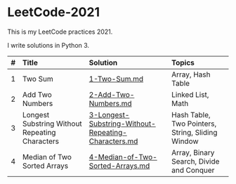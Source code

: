 # LeetCode-2021
This is my LeetCode practices 2021.

I write solutions in Python 3. 

| # | Title | Solution | Topics |
|--:|:------|:---------|:-------|
| 1 | Two Sum | [1-Two-Sum.md](https://github.com/vicw0ng-hk/LeetCode-2021/blob/main/Solutions/1-Two-Sum.md) | Array, Hash Table |
| 2 | Add Two Numbers | [2-Add-Two-Numbers.md](https://github.com/vicw0ng-hk/LeetCode-2021/blob/main/Solutions/2-Add-Two-Numbers.md) | Linked List, Math |
| 3 | Longest Substring Without Repeating Characters | [3-Longest-Substring-Without-Repeating-Characters.md](https://github.com/vicw0ng-hk/LeetCode-2021/blob/main/Solutions/3-Longest-Substring-Without-Repeating-Characters.md) | Hash Table, Two Pointers, String, Sliding Window |
| 4 | Median of Two Sorted Arrays | [4-Median-of-Two-Sorted-Arrays.md](https://github.com/vicw0ng-hk/LeetCode-2021/blob/main/Solutions/4-Median-of-Two-Sorted-Arrays.md) | Array, Binary Search, Divide and Conquer |

